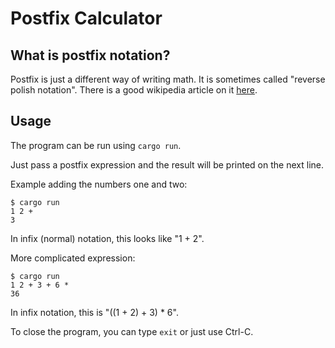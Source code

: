 # Postfix Calculator

## What is postfix notation?

Postfix is just a different way of writing math. It is sometimes called "reverse
polish notation". There is a good wikipedia article on it [here](https://en.wikipedia.org/wiki/Reverse_Polish_notation).

## Usage

The program can be run using `cargo run`.

Just pass a postfix expression and the result will be printed on the next line.

Example adding the numbers one and two:

```
$ cargo run
1 2 +
3
```

In infix (normal) notation, this looks like "1 + 2".

More complicated expression:

```
$ cargo run
1 2 + 3 + 6 *
36
```

In infix notation, this is "((1 + 2) + 3) * 6".

To close the program, you can type `exit` or just use Ctrl-C.
